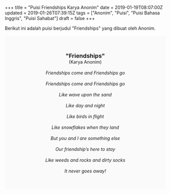 +++
title = "Puisi Friendships Karya Anonim"
date = 2019-01-19T08:07:00Z
updated = 2019-01-26T07:39:15Z
tags = ["Anonim", "Puisi", "Puisi Bahasa Inggris", "Puisi Sahabat"]
draft = false
+++

<div dir="ltr" style="text-align: left;" trbidi="on"><div style="text-align: justify;">Berikut ini adalah puisi berjudul "Friendships" yang dibuat oleh Anonim.</div><br /><div style="background: #FAFAFA; font-size: 14px; height: auto; margin: 0 auto; padding: 50px; text-align: center; width: auto;"><span style="font-size: 18px;"><b>"Friendships"</b></span><br />(Karya Anonim)<br /><br /><i>Friendships come and Friendships go<br /><br />Friendships come and Friendships go<br /><br />Like wave upon the sand<br /><br />Like day and night<br /><br />Like birds in flight<br /><br />Like snowflakes when they land<br /><br />But you and I are something else<br /><br />Our friendship’s here to stay<br /><br />Like weeds and rocks and dirty socks<br /><br />It never goes away!</i> </div></div>

